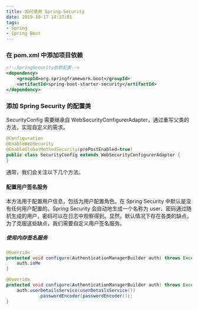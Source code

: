 ```yaml
---
title: 如何使用 Spring Security
date: 2019-10-17 14:37:01
tags:
- Spring
- Spring Boot
---
```



### 在 pom.xml 中添加项目依赖
```xml
<!--SpringSecurity依赖配置-->
<dependency>
    <groupId>org.springframework.boot</groupId>
    <artifactId>spring-boot-starter-security</artifactId>
</dependency>
```

### 添加 Spring Security 的配置类

SecurityConfig 需要继承自 WebSecurityConfigurerAdapter，通过重写父类的方法，实现自定义的需求。

```java
@Configuration
@EnableWebSecurity
@EnableGlobalMethodSecurity(prePostEnabled=true)
public class SecurityConfig extends WebSecurityConfigurerAdapter {
}
```

通常，我们会关注以下几个方法。

#### 配置用户签名服务

本方法用于配置用户信息，包括为用户配置角色。在 Spring Security 中默认是没有任何用户配置的。Spring Security 会自动地生成一个名称为 user、密码通过随机生成的用户，密码可以在日志中观察得到。显然，默认情况下存在各类的缺点，为了克服这些缺点，我们需要自定义用户签名服务。

##### 使用内存签名服务

```java
@Override
protected void configure(AuthenticationManagerBuilder auth) throws Exception {
    auth.inMe
}
```

```java
@Override
protected void configure(AuthenticationManagerBuilder auth) throws Exception {
    auth.userDetailsService(userDetailsService())
            .passwordEncoder(passwordEncoder());
}
```